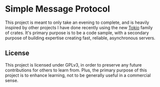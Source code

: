 # Simple Message Protocol

This project is meant to only take an evening to complete, and is heavily inspired by other projects I have done recently using the new [Tokio](https://github.com/tokio-rs/tokio) family of crates. It's primary purpose is to be a code sample, with a secondary purpose of building expertise creating fast, reliable, asynchronous servers. 

## License

This project is licensed under GPLv3, in order to preserve any future contributions for others to learn from. Plus, the primary purpose of this project is to enhance learning, not to be generally useful in a commercial sense. 
